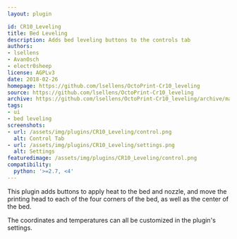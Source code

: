 ```yaml
---
layout: plugin

id: CR10_Leveling
title: Bed Leveling
description: Adds bed leveling buttons to the controls tab
authors:
- lsellens
- AvanOsch
- electr0sheep
license: AGPLv3
date: 2018-02-26
homepage: https://github.com/lsellens/OctoPrint-Cr10_leveling
source: https://github.com/lsellens/OctoPrint-Cr10_leveling
archive: https://github.com/lsellens/OctoPrint-Cr10_leveling/archive/master.zip
tags:
- ui
- bed leveling
screenshots:
- url: /assets/img/plugins/CR10_Leveling/control.png
  alt: Control Tab
- url: /assets/img/plugins/CR10_Leveling/settings.png
  alt: Settings
featuredimage: /assets/img/plugins/CR10_Leveling/control.png
compatibility:
  python: '>=2.7, <4'
---
```


This plugin adds buttons to apply heat to the bed and nozzle, and move the
printing head to each of the four corners of the bed, as well as the center of
the bed.

The coordinates and temperatures can all be customized in the plugin's settings.
